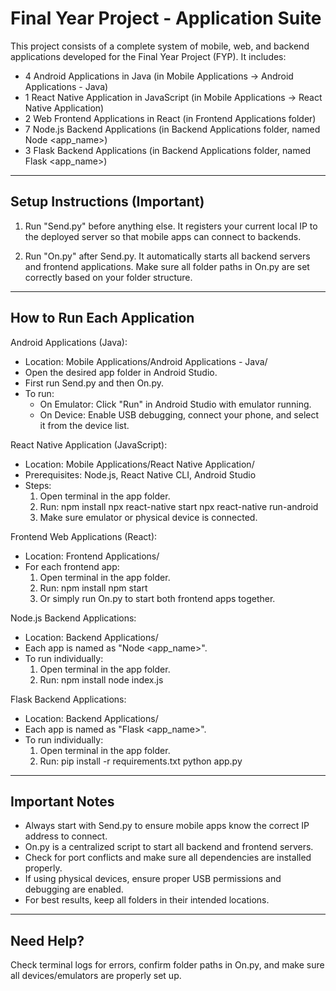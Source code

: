 Final Year Project - Application Suite
======================================

This project consists of a complete system of mobile, web, and backend applications developed for the Final Year Project (FYP). It includes:

- 4 Android Applications in Java (in Mobile Applications -> Android Applications - Java)
- 1 React Native Application in JavaScript (in Mobile Applications -> React Native Application)
- 2 Web Frontend Applications in React (in Frontend Applications folder)
- 7 Node.js Backend Applications (in Backend Applications folder, named Node <app_name>)
- 3 Flask Backend Applications (in Backend Applications folder, named Flask <app_name>)

--------------------------------------------------

Setup Instructions (Important)
------------------------------

1. Run "Send.py" before anything else. It registers your current local IP to the deployed server so that mobile apps can connect to backends.

2. Run "On.py" after Send.py. It automatically starts all backend servers and frontend applications.
   Make sure all folder paths in On.py are set correctly based on your folder structure.

--------------------------------------------------

How to Run Each Application
---------------------------

Android Applications (Java):
- Location: Mobile Applications/Android Applications - Java/
- Open the desired app folder in Android Studio.
- First run Send.py and then On.py.
- To run:
  - On Emulator: Click "Run" in Android Studio with emulator running.
  - On Device: Enable USB debugging, connect your phone, and select it from the device list.

React Native Application (JavaScript):
- Location: Mobile Applications/React Native Application/
- Prerequisites: Node.js, React Native CLI, Android Studio
- Steps:
  1. Open terminal in the app folder.
  2. Run:
     npm install
     npx react-native start
     npx react-native run-android
  3. Make sure emulator or physical device is connected.

Frontend Web Applications (React):
- Location: Frontend Applications/
- For each frontend app:
  1. Open terminal in the app folder.
  2. Run:
     npm install
     npm start
  3. Or simply run On.py to start both frontend apps together.

Node.js Backend Applications:
- Location: Backend Applications/
- Each app is named as "Node <app_name>".
- To run individually:
  1. Open terminal in the app folder.
  2. Run:
     npm install
     node index.js

Flask Backend Applications:
- Location: Backend Applications/
- Each app is named as "Flask <app_name>".
- To run individually:
  1. Open terminal in the app folder.
  2. Run:
     pip install -r requirements.txt
     python app.py

--------------------------------------------------

Important Notes
---------------

- Always start with Send.py to ensure mobile apps know the correct IP address to connect.
- On.py is a centralized script to start all backend and frontend servers.
- Check for port conflicts and make sure all dependencies are installed properly.
- If using physical devices, ensure proper USB permissions and debugging are enabled.
- For best results, keep all folders in their intended locations.

--------------------------------------------------

Need Help?
----------
Check terminal logs for errors, confirm folder paths in On.py, and make sure all devices/emulators are properly set up.
